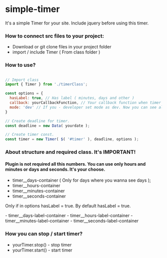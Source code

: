 # simple-timer

It's a simple Timer for your site.
Include jquery before using this timer.

<h3>How to connect src files to your project:</h3>

- Download or git clone files in your project folder
- import / include Timer ( From class folder )

<h3>How to use?</h3>

```JavaScript

// Import class
import { Timer } from './timerClass';

const options = {
  hasLabel: true, // Has label ( minutes, days and other )
  callback: yourCallbackFunction, // Your callback function when timer will finish.
  mode: 'dev' // If you - developer set mode as dev. Now you can see all data about Timer here: window._TIMERS
}

// Create deadline for timer.
const deadline = new Data( yourdate );

// Create timer const.
const timer = new Timer( $( '#timer' ), deadline, options );

```

<h3>About structure and required class. It's IMPORTANT!</h3>


<h4>Plugin is not required  all this numbers. You can use only hours and minutes or days and seconds. It's your choose.</h4>

- timer__days-container ( Only for days where you wanna see days );
- timer__hours-container
- timer__minutes-container
- timer__seconds-container

<p>Only if in options hasLabel = true. By default hasLabel = true.</p>
- timer__days-label-container
- timer__hours-label-container
- timer__minutes-label-container
- timer__seconds-label-container

<h3>How you can stop / start timer?</h3>

- yourTimer.stop() - stop timer
- yourTimer.start() - start timer
 
